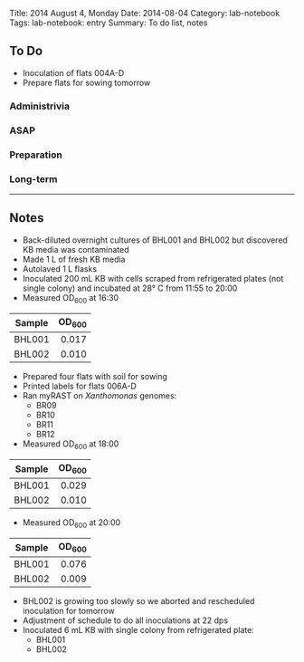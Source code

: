 Title: 2014 August 4, Monday
Date: 2014-08-04
Category: lab-notebook
Tags: lab-notebook: entry
Summary: To do list, notes

## To Do ##

- Inoculation of flats 004A-D
- Prepare flats for sowing tomorrow

### Administrivia ###

### ASAP ###

### Preparation ###

### Long-term ###


***

## Notes ##

- Back-diluted overnight cultures of BHL001 and BHL002 but discovered KB media was contaminated
- Made 1 L of fresh KB media
- Autolaved 1 L flasks
- Inoculated 200 mL KB with cells scraped from refrigerated plates (not single colony) and incubated at 28&deg; C from 11:55 to 20:00
- Measured OD<sub>600</sub> at 16:30

Sample |OD<sub>600</sub>
-------|----------------:
BHL001 |            0.017
BHL002 |            0.010

- Prepared four flats with soil for sowing
- Printed labels for flats 006A-D
- Ran myRAST on _Xanthomonas_ genomes:
    - BR09
    - BR10
    - BR11
    - BR12
- Measured OD<sub>600</sub> at 18:00

Sample |OD<sub>600</sub>
-------|----------------:
BHL001 |            0.029
BHL002 |            0.010


- Measured OD<sub>600</sub> at 20:00

Sample |OD<sub>600</sub>
-------|----------------:
BHL001 |            0.076
BHL002 |            0.009

- BHL002 is growing too slowly so we aborted and rescheduled inoculation for tomorrow
- Adjustment of schedule to do all inoculations at 22 dps
- Inoculated 6 mL KB with single colony from refrigerated plate:
    - BHL001
    - BHL002
